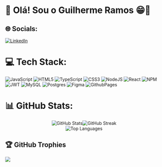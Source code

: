# 💫 Olá! Sou o Guilherme Ramos 😁🤙

## 🌐 Socials:
[![LinkedIn](https://img.shields.io/badge/LinkedIn-%230077B5.svg?logo=linkedin&logoColor=white)](https://linkedin.com/in/https://www.linkedin.com/in/guilherme-ramos-dos-santos/) 

# 💻 Tech Stack:
![JavaScript](https://img.shields.io/badge/javascript-%23323330.svg?style=plastic&logo=javascript&logoColor=%23F7DF1E) ![HTML5](https://img.shields.io/badge/html5-%23E34F26.svg?style=plastic&logo=html5&logoColor=white) ![TypeScript](https://img.shields.io/badge/typescript-%23007ACC.svg?style=plastic&logo=typescript&logoColor=white) ![CSS3](https://img.shields.io/badge/css3-%231572B6.svg?style=plastic&logo=css3&logoColor=white) ![NodeJS](https://img.shields.io/badge/node.js-6DA55F?style=plastic&logo=node.js&logoColor=white) ![React](https://img.shields.io/badge/react-%2320232a.svg?style=plastic&logo=react&logoColor=%2361DAFB) ![NPM](https://img.shields.io/badge/NPM-%23CB3837.svg?style=plastic&logo=npm&logoColor=white) ![JWT](https://img.shields.io/badge/JWT-black?style=plastic&logo=JSON%20web%20tokens) ![MySQL](https://img.shields.io/badge/mysql-%2300000f.svg?style=plastic&logo=mysql&logoColor=white) ![Postgres](https://img.shields.io/badge/postgres-%23316192.svg?style=plastic&logo=postgresql&logoColor=white) ![Figma](https://img.shields.io/badge/figma-%23F24E1E.svg?style=plastic&logo=figma&logoColor=white) ![GithubPages](https://img.shields.io/badge/github%20pages-121013?style=plastic&logo=github&logoColor=white)
# 📊 GitHub Stats:
<div style="display: flex; flex-direction: column; align-items: center;">
    <div style="display: flex; justify-content: space-between; align-items: flex-start;">
        <img src="https://github-readme-stats.vercel.app/api?username=GuilhermeRamosAju&theme=algolia&hide_border=true&include_all_commits=true&count_private=true" alt="GitHub Stats" />
        <img src="https://github-readme-streak-stats.herokuapp.com/?user=GuilhermeRamosAju&theme=algolia&hide_border=true" alt="GitHub Streak" />
    </div>
    <img src="https://github-readme-stats.vercel.app/api/top-langs/?username=GuilhermeRamosAju&theme=algolia&hide_border=true&include_all_commits=true&count_private=true&layout=compact" alt="Top Languages" />
</div>

## 🏆 GitHub Trophies
![](https://github-profile-trophy.vercel.app/?username=GuilhermeRamosAju&theme=algolia&no-frame=false&no-bg=true&margin-w=4)

<!-- Proudly created with GPRM ( https://gprm.itsvg.in ) -->
